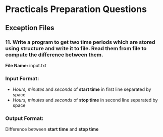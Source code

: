 # Practicals Preparation Questions
## **Exception Files**

### 11. Write a program to get two time periods which are stored using structure and write it to file. Read them from file to compute the difference between them.

**File Name:** input.txt

### **Input Format:**
  - *Hours, minutes* and *seconds* of **start time** in first line separated by space
  - *Hours, minutes* and *seconds* of **stop time** in second line separated by space

### **Output Format:**
Difference between **start time** and **stop time**
